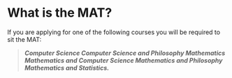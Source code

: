 # What is the MAT? #

If you are applying for one of the following courses you will be required to sit the MAT: 


>***Computer Science
>Computer Science and Philosophy
>Mathematics
>Mathematics and Computer Science
>Mathematics and Philosophy
>Mathematics and Statistics.***

